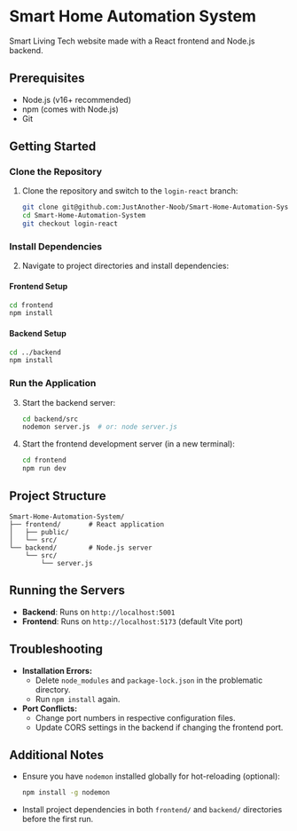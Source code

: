 # Smart Home Automation System

Smart Living Tech website made with a React frontend and Node.js backend.

## Prerequisites

- Node.js (v16+ recommended)
- npm (comes with Node.js)
- Git

## Getting Started

### Clone the Repository

1. Clone the repository and switch to the `login-react` branch:

   ```bash
   git clone git@github.com:JustAnother-Noob/Smart-Home-Automation-System.git
   cd Smart-Home-Automation-System
   git checkout login-react
   ```

### Install Dependencies

2. Navigate to project directories and install dependencies:

#### Frontend Setup

   ```bash
   cd frontend
   npm install
   ```

#### Backend Setup

   ```bash
   cd ../backend
   npm install
   ```

### Run the Application

3. Start the backend server:

   ```bash
   cd backend/src
   nodemon server.js  # or: node server.js
   ```

4. Start the frontend development server (in a new terminal):

   ```bash
   cd frontend
   npm run dev
   ```

## Project Structure

```
Smart-Home-Automation-System/
├── frontend/       # React application
│   ├── public/
│   └── src/
└── backend/        # Node.js server
    └── src/
        └── server.js
```

## Running the Servers

- **Backend**: Runs on `http://localhost:5001`
- **Frontend**: Runs on `http://localhost:5173` (default Vite port)


## Troubleshooting

- **Installation Errors:**
  - Delete `node_modules` and `package-lock.json` in the problematic directory.
  - Run `npm install` again.
- **Port Conflicts:**
  - Change port numbers in respective configuration files.
  - Update CORS settings in the backend if changing the frontend port.

## Additional Notes

- Ensure you have `nodemon` installed globally for hot-reloading (optional):
  
  ```bash
  npm install -g nodemon
  ```
- Install project dependencies in both `frontend/` and `backend/` directories before the first run.

